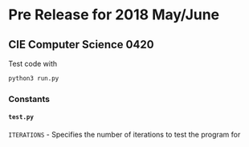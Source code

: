 # Pre Release for 2018 May/June
## CIE Computer Science 0420

Test code with 

```bash
python3 run.py
```

### Constants

#### `test.py`

`ITERATIONS` - Specifies the number of iterations to test the program for